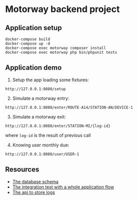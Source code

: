 # Motorway backend project

## Application setup

```
docker-compose build
docker-compose up -d
docker-compose exec motorway composer install
docker-compose exec motorway php bin/phpunit tests
```

## Application demo

1. Setup the app loading some fixtures:

`http://127.0.0.1:8080/setup`

2. Simulate a motorway entry:

`http://127.0.0.1:8080/enter/ROUTE-A14/STATION-AN/DEVICE-1`

3. Simulate a motorway exit:

`http://127.0.0.1:8080/enter/STATION-MI/{log-id}`

where `log-id` is the result of previous call

4. Knowing user monthly due:

`http://127.0.0.1:8080/user/USER-1`

## Resources

* [The database schema](https://github.com/francescotrucchia/motorway-exercise/blob/master/app/data/schema.sql)
* [The integration test with a whole application flow](https://github.com/francescotrucchia/motorway-exercise/blob/master/app/tests/Integration/MotorwayTest.php)
* [The api to store logs](https://github.com/francescotrucchia/motorway-exercise/blob/master/app/public/index.php)